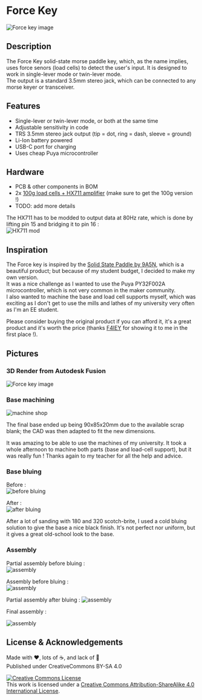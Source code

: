 # Force Key

![Force key image](images/final-assembly-radio.jpg)

## Description

The Force Key solid-state morse paddle key, which, as the name implies, uses force senors (load cells) to detect the user's input. It is designed to work in single-lever mode or twin-lever mode.  
The output is a standard 3.5mm stereo jack, which can be connected to any morse keyer or transceiver.

## Features

- Single-lever or twin-lever mode, or both at the same time
- Adjustable sensitivity in code
- TRS 3.5mm stereo jack output (tip = dot, ring = dash, sleeve = ground)
- Li-Ion battery powered
- USB-C port for charging
- Uses cheap Puya microcontroller

## Hardware

- PCB & other components in BOM
- 2x [100g load cells + HX711 amplifier](https://fr.aliexpress.com/item/1005001537354199.html) (make sure to get the 100g version !)
- TODO: add more details

The HX711 has to be modded to output data at 80Hz rate, which is done by lifting pin 15 and bridging it to pin 16 :  
![HX711 mod](images/hx711-mod.jpg)

## Inspiration

The Force key is inspired by the [Solid State Paddle by 9A5N](https://www.9a5n.eu/paddle.html), which is a beautiful product; but because of my student budget, I decided to make my own version.  
It was a nice challenge as I wanted to use the Puya PY32F002A microcontroller, which is not very common in the maker community.  
I also wanted to machine the base and load cell supports myself, which was exciting as I don't get to use the mills and lathes of my university very often as I'm an EE student.

Please consider buying the original product if you can afford it, it's a great product and it's worth the price (thanks [F4IEY](https://github.com/f4iey) for showing it to me in the first place !).

## Pictures

### 3D Render from Autodesk Fusion

![Force key image](hardware/Files/render.PNG)

### Base machining

![machine shop](images/machine-shop.jpg)

The final base ended up being 90x85x20mm due to the available scrap blank; the CAD was then adapted to fit the new dimensions.

It was amazing to be able to use the machines of my university. It took a whole afternoon to machine both parts (base and load-cell support), but it was really fun ! Thanks again to my teacher for all the help and advice.

### Base bluing

Before :  
![before bluing](images/base-before-blue.jpg)

After :  
![after bluing](images/base-after-blue.jpg)

After a lot of sanding with 180 and 320 scotch-brite, I used a cold bluing solution to give the base a nice black finish. It's not perfect nor uniform, but it gives a great old-school look to the base.

### Assembly

Partial assembly before bluing :  
![assembly](images/partial-assembly.jpg)

Assembly before bluing :  
![assembly](images/assembly.jpg)

Partial assembly after bluing :
![assembly](images/partial-blue-top.jpg)

Final assembly :

![assembly](images/final-assembly-radio.jpg)

## License & Acknowledgements

Made with ❤️, lots of ☕️, and lack of 🛌  
Published under CreativeCommons BY-SA 4.0

[![Creative Commons License](https://i.creativecommons.org/l/by-sa/4.0/88x31.png)](http://creativecommons.org/licenses/by-sa/4.0/)  
This work is licensed under a [Creative Commons Attribution-ShareAlike 4.0 International License](http://creativecommons.org/licenses/by-sa/4.0/).
